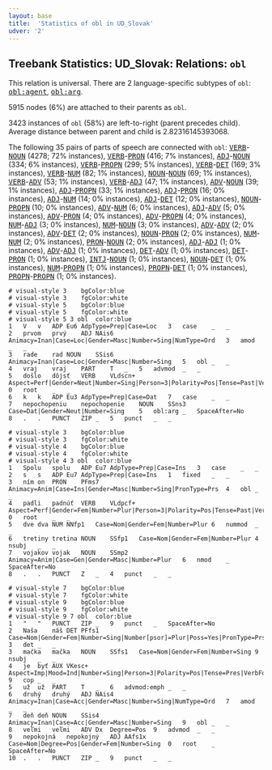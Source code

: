 ```yaml
---
layout: base
title:  'Statistics of obl in UD_Slovak'
udver: '2'
---
```


## Treebank Statistics: UD_Slovak: Relations: `obl`

This relation is universal.
There are 2 language-specific subtypes of `obl`: <tt><a href="sk-dep-obl-agent.html">obl:agent</a></tt>, <tt><a href="sk-dep-obl-arg.html">obl:arg</a></tt>.

5915 nodes (6%) are attached to their parents as `obl`.

3423 instances of `obl` (58%) are left-to-right (parent precedes child).
Average distance between parent and child is 2.82316145393068.

The following 35 pairs of parts of speech are connected with `obl`: <tt><a href="sk-pos-VERB.html">VERB</a></tt>-<tt><a href="sk-pos-NOUN.html">NOUN</a></tt> (4278; 72% instances), <tt><a href="sk-pos-VERB.html">VERB</a></tt>-<tt><a href="sk-pos-PRON.html">PRON</a></tt> (416; 7% instances), <tt><a href="sk-pos-ADJ.html">ADJ</a></tt>-<tt><a href="sk-pos-NOUN.html">NOUN</a></tt> (334; 6% instances), <tt><a href="sk-pos-VERB.html">VERB</a></tt>-<tt><a href="sk-pos-PROPN.html">PROPN</a></tt> (299; 5% instances), <tt><a href="sk-pos-VERB.html">VERB</a></tt>-<tt><a href="sk-pos-DET.html">DET</a></tt> (169; 3% instances), <tt><a href="sk-pos-VERB.html">VERB</a></tt>-<tt><a href="sk-pos-NUM.html">NUM</a></tt> (82; 1% instances), <tt><a href="sk-pos-NOUN.html">NOUN</a></tt>-<tt><a href="sk-pos-NOUN.html">NOUN</a></tt> (69; 1% instances), <tt><a href="sk-pos-VERB.html">VERB</a></tt>-<tt><a href="sk-pos-ADV.html">ADV</a></tt> (53; 1% instances), <tt><a href="sk-pos-VERB.html">VERB</a></tt>-<tt><a href="sk-pos-ADJ.html">ADJ</a></tt> (47; 1% instances), <tt><a href="sk-pos-ADV.html">ADV</a></tt>-<tt><a href="sk-pos-NOUN.html">NOUN</a></tt> (39; 1% instances), <tt><a href="sk-pos-ADJ.html">ADJ</a></tt>-<tt><a href="sk-pos-PROPN.html">PROPN</a></tt> (33; 1% instances), <tt><a href="sk-pos-ADJ.html">ADJ</a></tt>-<tt><a href="sk-pos-PRON.html">PRON</a></tt> (16; 0% instances), <tt><a href="sk-pos-ADJ.html">ADJ</a></tt>-<tt><a href="sk-pos-NUM.html">NUM</a></tt> (14; 0% instances), <tt><a href="sk-pos-ADJ.html">ADJ</a></tt>-<tt><a href="sk-pos-DET.html">DET</a></tt> (12; 0% instances), <tt><a href="sk-pos-NOUN.html">NOUN</a></tt>-<tt><a href="sk-pos-PROPN.html">PROPN</a></tt> (10; 0% instances), <tt><a href="sk-pos-ADV.html">ADV</a></tt>-<tt><a href="sk-pos-NUM.html">NUM</a></tt> (6; 0% instances), <tt><a href="sk-pos-ADJ.html">ADJ</a></tt>-<tt><a href="sk-pos-ADV.html">ADV</a></tt> (5; 0% instances), <tt><a href="sk-pos-ADV.html">ADV</a></tt>-<tt><a href="sk-pos-PRON.html">PRON</a></tt> (4; 0% instances), <tt><a href="sk-pos-ADV.html">ADV</a></tt>-<tt><a href="sk-pos-PROPN.html">PROPN</a></tt> (4; 0% instances), <tt><a href="sk-pos-NUM.html">NUM</a></tt>-<tt><a href="sk-pos-ADJ.html">ADJ</a></tt> (3; 0% instances), <tt><a href="sk-pos-NUM.html">NUM</a></tt>-<tt><a href="sk-pos-NOUN.html">NOUN</a></tt> (3; 0% instances), <tt><a href="sk-pos-ADV.html">ADV</a></tt>-<tt><a href="sk-pos-ADV.html">ADV</a></tt> (2; 0% instances), <tt><a href="sk-pos-ADV.html">ADV</a></tt>-<tt><a href="sk-pos-DET.html">DET</a></tt> (2; 0% instances), <tt><a href="sk-pos-NOUN.html">NOUN</a></tt>-<tt><a href="sk-pos-PRON.html">PRON</a></tt> (2; 0% instances), <tt><a href="sk-pos-NUM.html">NUM</a></tt>-<tt><a href="sk-pos-NUM.html">NUM</a></tt> (2; 0% instances), <tt><a href="sk-pos-PRON.html">PRON</a></tt>-<tt><a href="sk-pos-NOUN.html">NOUN</a></tt> (2; 0% instances), <tt><a href="sk-pos-ADJ.html">ADJ</a></tt>-<tt><a href="sk-pos-ADJ.html">ADJ</a></tt> (1; 0% instances), <tt><a href="sk-pos-ADV.html">ADV</a></tt>-<tt><a href="sk-pos-ADJ.html">ADJ</a></tt> (1; 0% instances), <tt><a href="sk-pos-DET.html">DET</a></tt>-<tt><a href="sk-pos-ADV.html">ADV</a></tt> (1; 0% instances), <tt><a href="sk-pos-DET.html">DET</a></tt>-<tt><a href="sk-pos-PRON.html">PRON</a></tt> (1; 0% instances), <tt><a href="sk-pos-INTJ.html">INTJ</a></tt>-<tt><a href="sk-pos-NOUN.html">NOUN</a></tt> (1; 0% instances), <tt><a href="sk-pos-NOUN.html">NOUN</a></tt>-<tt><a href="sk-pos-DET.html">DET</a></tt> (1; 0% instances), <tt><a href="sk-pos-NUM.html">NUM</a></tt>-<tt><a href="sk-pos-PROPN.html">PROPN</a></tt> (1; 0% instances), <tt><a href="sk-pos-PROPN.html">PROPN</a></tt>-<tt><a href="sk-pos-DET.html">DET</a></tt> (1; 0% instances), <tt><a href="sk-pos-PROPN.html">PROPN</a></tt>-<tt><a href="sk-pos-PROPN.html">PROPN</a></tt> (1; 0% instances).


~~~ conllu
# visual-style 3	bgColor:blue
# visual-style 3	fgColor:white
# visual-style 5	bgColor:blue
# visual-style 5	fgColor:white
# visual-style 5 3 obl	color:blue
1	V	v	ADP	Eu6	AdpType=Prep|Case=Loc	3	case	_	_
2	prvom	prvý	ADJ	NAis6	Animacy=Inan|Case=Loc|Gender=Masc|Number=Sing|NumType=Ord	3	amod	_	_
3	rade	rad	NOUN	SSis6	Animacy=Inan|Case=Loc|Gender=Masc|Number=Sing	5	obl	_	_
4	vraj	vraj	PART	T	_	5	advmod	_	_
5	došlo	dôjsť	VERB	VLdscn+	Aspect=Perf|Gender=Neut|Number=Sing|Person=3|Polarity=Pos|Tense=Past|VerbForm=Part	0	root	_	_
6	k	k	ADP	Eu3	AdpType=Prep|Case=Dat	7	case	_	_
7	nepochopeniu	nepochopenie	NOUN	SSns3	Case=Dat|Gender=Neut|Number=Sing	5	obl:arg	_	SpaceAfter=No
8	.	.	PUNCT	ZIP	_	5	punct	_	_

~~~


~~~ conllu
# visual-style 3	bgColor:blue
# visual-style 3	fgColor:white
# visual-style 4	bgColor:blue
# visual-style 4	fgColor:white
# visual-style 4 3 obl	color:blue
1	Spolu	spolu	ADP	Eu7	AdpType=Prep|Case=Ins	3	case	_	_
2	s	s	ADP	Eu7	AdpType=Prep|Case=Ins	1	fixed	_	_
3	ním	on	PRON	PFms7	Animacy=Anim|Case=Ins|Gender=Masc|Number=Sing|PronType=Prs	4	obl	_	_
4	padli	padnúť	VERB	VLdpcf+	Aspect=Perf|Gender=Fem|Number=Plur|Person=3|Polarity=Pos|Tense=Past|VerbForm=Part	0	root	_	_
5	dve	dva	NUM	NNfp1	Case=Nom|Gender=Fem|Number=Plur	6	nummod	_	_
6	tretiny	tretina	NOUN	SSfp1	Case=Nom|Gender=Fem|Number=Plur	4	nsubj	_	_
7	vojakov	vojak	NOUN	SSmp2	Animacy=Anim|Case=Gen|Gender=Masc|Number=Plur	6	nmod	_	SpaceAfter=No
8	.	.	PUNCT	Z	_	4	punct	_	_

~~~


~~~ conllu
# visual-style 7	bgColor:blue
# visual-style 7	fgColor:white
# visual-style 9	bgColor:blue
# visual-style 9	fgColor:white
# visual-style 9 7 obl	color:blue
1	"	"	PUNCT	ZIP	_	9	punct	_	SpaceAfter=No
2	Naša	náš	DET	PFfs1	Case=Nom|Gender=Fem|Number=Sing|Number[psor]=Plur|Poss=Yes|PronType=Prs	3	det	_	_
3	mačka	mačka	NOUN	SSfs1	Case=Nom|Gender=Fem|Number=Sing	9	nsubj	_	_
4	je	byť	AUX	VKesc+	Aspect=Imp|Mood=Ind|Number=Sing|Person=3|Polarity=Pos|Tense=Pres|VerbForm=Fin	9	cop	_	_
5	už	už	PART	T	_	6	advmod:emph	_	_
6	druhý	druhý	ADJ	NAis4	Animacy=Inan|Case=Acc|Gender=Masc|Number=Sing|NumType=Ord	7	amod	_	_
7	deň	deň	NOUN	SSis4	Animacy=Inan|Case=Acc|Gender=Masc|Number=Sing	9	obl	_	_
8	veľmi	veľmi	ADV	Dx	Degree=Pos	9	advmod	_	_
9	nepokojná	nepokojný	ADJ	AAfs1x	Case=Nom|Degree=Pos|Gender=Fem|Number=Sing	0	root	_	SpaceAfter=No
10	.	.	PUNCT	ZIP	_	9	punct	_	_

~~~


